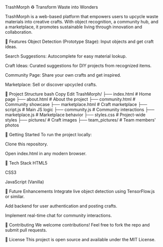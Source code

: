 TrashMorph ♻️
Transform Waste into Wonders

TrashMorph is a web-based platform that empowers users to upcycle waste materials into creative crafts. With object recognition, a community hub, and a marketplace, it promotes sustainable living through innovation and collaboration.

🌟 Features
Object Detection (Prototype Stage): Input objects and get craft ideas.

Search Suggestions: Autocomplete for easy material lookup.

Craft Ideas: Curated suggestions for DIY projects from recognized items.

Community Page: Share your own crafts and get inspired.

Marketplace: Sell or discover upcycled crafts.

📁 Project Structure
bash
Copy
Edit
TrashMorph/
├── index.html           # Home page
├── about.html           # About the project
├── community.html       # Community showcase
├── marketplace.html     # Craft marketplace
├── script.js            # Main JS logic
├── community.js         # Community interactions
├── marketplace.js       # Marketplace behavior
├── styles.css           # Project-wide styles
├── pictures/            # Craft images
├── team_pictures/       # Team members' photos


🚀 Getting Started
To run the project locally:

Clone this repository.

Open index.html in any modern browser.

🔧 Tech Stack
HTML5

CSS3

JavaScript (Vanilla)

🧠 Future Enhancements
Integrate live object detection using TensorFlow.js or similar.

Add backend for user authentication and posting crafts.

Implement real-time chat for community interactions.

🤝 Contributing
We welcome contributions! Feel free to fork the repo and submit pull requests.

📄 License
This project is open source and available under the MIT License.
